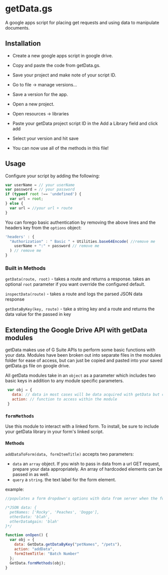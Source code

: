 # getData.gs
A google apps script for placing get requests and using data to manipulate documents.

## Installation
* Create a new google apps script in google drive.
* Copy and paste the code from getData.gs.
* Save your project and make note of your script ID.
* Go to file -> manage versions...
* Save a version for the app.


* Open a new project.
* Open resources -> libraries
* Paste your getData project script ID in the Add a Library field and click add
* Select your version and hit save
* You can now use all of the methods in this file!

## Usage

Configure your script by adding the following:

```javascript
var userName = // your userName
var password = // your password
if (typeof root !== 'undefined') {
  var url = root;
} else {
  var url = //your url + route
}
```

You can forego basic authentication by removing the above lines and the headers key from the `options` object:

```javascript
'headers' : {
  "Authorization" : " Basic " + Utilities.base64Encode( //remove me
    userName + ":" + password // remove me
  ) // remove me
}
```

### Built in Methods

`getData(route, root)` - takes a route and returns a response. takes an optional `root` parameter if you want override the configured default.

`inspectData(route)` - takes a route  and logs the parsed JSON data response

`getDataByKey(key, route)` - take a string key and a route and returns the data value for the passed in key

## Extending the Google Drive API with getData modules

getData makes use of G Suite APIs to perform some basic functions with your data. Modules have been broken out into separate files in the modules folder for ease of access, but can just be copied and pasted into your saved getData.gs file on google drive.

All getData modules take in an `object` as a parameter which includes two basic keys in addition to any module specific parameters.

```javascript
 var obj = {
   data: // data in most cases will be data acquired with getData but can be an array object, see docs for specific use-cases
   action: // function to access within the module
 }
```

### `formMethods`
Use this module to interact with a linked form. To install, be sure to include your getData library in your form's linked script.

#### Methods
`addDataToForm(data, formItemTitle)` accepts two parameters:
* `data` an `array` object. If you wish to pass in data from a url GET request, prepare your data appropriately. An array of hardcoded elements can be passed in as well.
* `query` a `string`. the text label for the form element.

example:

```javascript
//populates a form dropdown's options with data from server when the form is opened.

/*JSON data: {
  petNames: ['Rocky', 'Peaches', 'Doggo'],
  otherData: 'blah',
  otherDataAgain: 'blah'
}*/

function onOpen() {
  var obj = {
    data: GetData.getDataByKey("petNames", "/pets"),
    action: "addData",
    formItemTitle: "Batch Number"
  };
  GetData.formMethods(obj);
}
```
